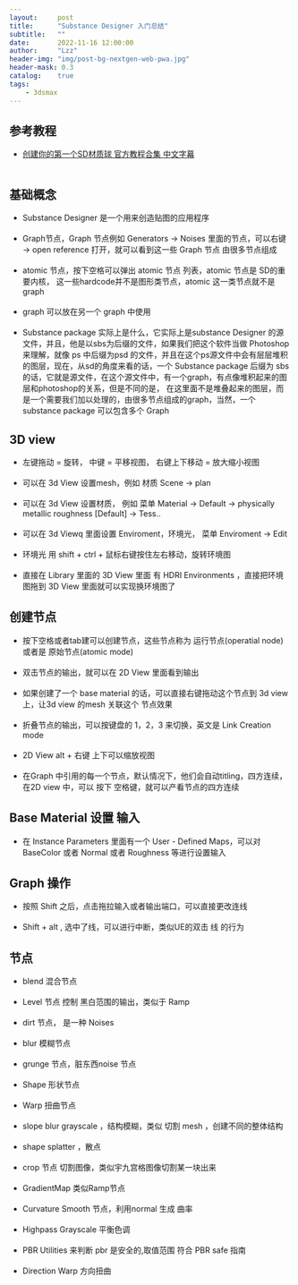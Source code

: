 ```yaml
---
layout:     post
title:      "Substance Designer 入门总结"
subtitle:   ""
date:       2022-11-16 12:00:00
author:     "Lzz"
header-img: "img/post-bg-nextgen-web-pwa.jpg"
header-mask: 0.3
catalog:    true
tags:
    - 3dsmax
---
```

## 参考教程
- [创建你的第一个SD材质球 官方教程合集 中文字幕](https://www.bilibili.com/video/BV1D54y1Q7P3/?spm_id_from=333.999.0.0)
<br><br>

## 基础概念

- Substance Designer 是一个用来创造贴图的应用程序
<br><br>
- Graph节点，Graph 节点例如 Generators -> Noises 里面的节点，可以右键 -> open reference 打开，就可以看到这一些 Graph 节点 由很多节点组成
<br><br>
- atomic 节点，按下空格可以弹出 atomic 节点 列表，atomic 节点是 SD的重要内核， 这一些hardcode并不是图形类节点，atomic 这一类节点就不是graph
<br><br>
- graph 可以放在另一个 graph 中使用
<br><br>
- Substance package 实际上是什么，它实际上是substance Designer 的源文件，并且，他是以sbs为后缀的文件，如果我们把这个软件当做
Photoshop 来理解，就像 ps 中后缀为psd 的文件，并且在这个ps源文件中会有层层堆积的图层，现在，从sd的角度来看的话，一个 Substance 
package 后缀为 sbs 的话，它就是源文件，在这个源文件中，有一个graph，有点像堆积起来的图层和photoshop的关系，但是不同的是，
在这里面不是堆叠起来的图层，而是一个需要我们加以处理的，由很多节点组成的graph，当然，一个 substance package 可以包含多个 Graph

## 3D view 

- 左键拖动 = 旋转， 中键 = 平移视图， 右键上下移动 = 放大缩小视图
<br><br>
- 可以在 3d View 设置mesh，例如 材质 Scene -> plan
<br><br>
- 可以在 3d View 设置材质， 例如 菜单 Material -> Default -> physically metallic roughness [Default] -> Tess.. 
<br><br>
- 可以在 3d Viewq 里面设置 Enviroment，环境光， 菜单 Enviroment -> Edit 
<br><br>
- 环境光 用 shift + ctrl + 鼠标右键按住左右移动，旋转环境图
<br><br>
- 直接在 Library 里面的 3D View 里面 有 HDRI Environments ，直接把环境图拖到 3D View 里面就可以实现换环境图了


## 创建节点

- 按下空格或者tab建可以创建节点，这些节点称为 运行节点(operatial node) 或者是 原始节点(atomic mode)
<br><br>
- 双击节点的输出，就可以在 2D View 里面看到输出
<br><br>
- 如果创建了一个 base material 的话，可以直接右键拖动这个节点到 3d view 上，让3d view 的mesh 关联这个 节点效果
<br><br>
- 折叠节点的输出，可以按键盘的 1，2，3 来切换，英文是 Link Creation mode
<br><br>
- 2D View  alt + 右键 上下可以缩放视图
<br><br>
- 在Graph 中引用的每一个节点，默认情况下，他们会自动titling，四方连续，在2D view 中，可以 按下 空格键，就可以产看节点的四方连续


## Base Material 设置 输入

- 在 Instance Parameters 里面有一个 User - Defined Maps，可以对 BaseColor 或者 Normal 或者 Roughness 等进行设置输入

## Graph 操作
 - 按照 Shift 之后，点击拖拉输入或者输出端口，可以直接更改连线
<br><br>
 - Shift + alt , 选中了线，可以进行中断，类似UE的双击 线 的行为

## 节点

- blend 混合节点
<br><br>
- Level 节点 控制 黑白范围的输出，类似于 Ramp
<br><br>
- dirt 节点， 是一种 Noises
<br><br>
- blur 模糊节点
<br><br>
- grunge 节点，脏东西noise 节点
<br><br>
- Shape 形状节点
<br><br>
- Warp 扭曲节点
<br><br>
- slope blur grayscale ，结构模糊，类似 切割 mesh ，创建不同的整体结构
<br><br>
- shape splatter ，散点
<br><br>
- crop 节点 切割图像，类似宇九宫格图像切割某一块出来
<br><br>
- GradientMap 类似Ramp节点
<br><br>
- Curvature Smooth 节点，利用normal 生成 曲率
<br><br>
- Highpass Grayscale 平衡色调
<br><br>
- PBR Utilities 来判断 pbr 是安全的,取值范围 符合 PBR safe 指南
<br><br>
- Direction Warp 方向扭曲
